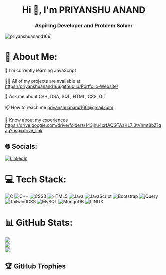 <h1 align="center">Hi 👋, I'm PRIYANSHU ANAND</h1>
<h3 align="center">Aspiring Developer and Problem Solver</h3>

<p align="left"> <img src="https://komarev.com/ghpvc/?username=priyanshuanand166&label=Profile%20views&color=0e75b6&style=flat" alt="priyanshuanand166" /> </p>


# 💫 About Me:
🌱 I’m currently learning JavaScript<br><br>👨‍💻 All of my projects are available at https://priyanshuanand166.github.io/Portfolio-Website/<br><br>💬 Ask me about C++, DSA, SQL, HTML, CSS, GIT<br><br>📫 How to reach me priyanshuanand166@gmail.com<br><br>📄 Know about my experiences https://drive.google.com/drive/folders/143jhu4xrfAQGTAaKL7_3tVhmt8bZ1qJg?usp=drive_link


## 🌐 Socials:
[![LinkedIn](https://img.shields.io/badge/LinkedIn-%230077B5.svg?logo=linkedin&logoColor=white)](https://linkedin.com/in/https://www.linkedin.com/in/priyanshu-anand-b44697183/) 

# 💻 Tech Stack:
![C](https://img.shields.io/badge/c-%2300599C.svg?style=for-the-badge&logo=c&logoColor=white) ![C++](https://img.shields.io/badge/c++-%2300599C.svg?style=for-the-badge&logo=c%2B%2B&logoColor=white) ![CSS3](https://img.shields.io/badge/css3-%231572B6.svg?style=for-the-badge&logo=css3&logoColor=white) ![HTML5](https://img.shields.io/badge/html5-%23E34F26.svg?style=for-the-badge&logo=html5&logoColor=white) ![Java](https://img.shields.io/badge/java-%23ED8B00.svg?style=for-the-badge&logo=java&logoColor=white) ![JavaScript](https://img.shields.io/badge/javascript-%23323330.svg?style=for-the-badge&logo=javascript&logoColor=%23F7DF1E) ![Bootstrap](https://img.shields.io/badge/bootstrap-%23563D7C.svg?style=for-the-badge&logo=bootstrap&logoColor=white) ![jQuery](https://img.shields.io/badge/jquery-%230769AD.svg?style=for-the-badge&logo=jquery&logoColor=white) ![TailwindCSS](https://img.shields.io/badge/tailwindcss-%2338B2AC.svg?style=for-the-badge&logo=tailwind-css&logoColor=white) ![MySQL](https://img.shields.io/badge/mysql-%2300f.svg?style=for-the-badge&logo=mysql&logoColor=white) ![MongoDB](https://img.shields.io/badge/MongoDB-%234ea94b.svg?style=for-the-badge&logo=mongodb&logoColor=white) ![LINUX](https://img.shields.io/badge/Linux-FCC624?style=for-the-badge&logo=linux&logoColor=black)
# 📊 GitHub Stats:
![](https://github-readme-stats.vercel.app/api?username=priyanshuanand166&theme=default&hide_border=false&include_all_commits=false&count_private=false)<br/>
![](https://github-readme-streak-stats.herokuapp.com/?user=priyanshuanand166&theme=default&hide_border=false)<br/>
![](https://github-readme-stats.vercel.app/api/top-langs/?username=priyanshuanand166&theme=default&hide_border=false&include_all_commits=false&count_private=false&layout=compact)

## 🏆 GitHub Trophies
